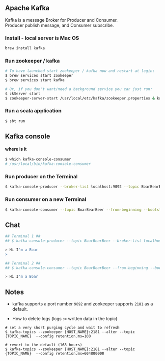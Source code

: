 ## Apache Kafka
Kafka is a message Broker for Producer and Consumer.<br>
Producer publish message, and Consumer subscribe.

### Install - local server is Mac OS
```.bash
brew install kafka
```

### Run zookeeper / kafka
```.bash
# To have launched start zookeeper / kafka now and restart at login:
$ brew services start zookeeper
$ brew services start kafka

# Or, if you don't want/need a background service you can just run:
$ zkServer start
$ zookeeper-server-start /usr/local/etc/kafka/zookeeper.properties & kafka-server-start /usr/local/etc/kafka/server.properties
```

### Run a scala application
```bash
$ sbt run
```


## Kafka console

#### where is it
```.bash
$ which kafka-console-consumer
# /usr/local/bin/kafka-console-consumer
```

### Run producer on the Terminal
```.bash
$ kafka-console-producer --broker-list localhost:9092 --topic BoarBearBeer
```

### Run consumer on a new Terminal
```.bash
$ kafka-console-consumer --topic BoarBearBeer --from-beginning --bootstrap-server localhost:9092
```


## Chat
```.bash
## Terminal 1 ##
## $ kafka-console-producer --topic BoarBearBeer --broker-list localhost:9092 ## 

> Hi I'm a Boar
>
```

```.bash
## Terminal 2 ##
## $ kafka-console-consumer --topic BoarBearBeer --from-beginning --bootstrap-server localhost:9092 ##

> Hi I'm a Boar

```

## Notes
- kafka supports a port number `9092` and zookeeper supports `2181` as a default.

- How to delete logs (logs := written data in the topic)
```
# set a very short purging cycle and wait to refresh
$ kafka-topics --zookeeper {HOST_NAME}:2181 --alter --topic {TOPIC_NAME}  --config retention.ms=100

# revert to the default (168 hours)
$ kafka-topics --zookeeper {HOST_NAME}:2181 --alter --topic {TOPIC_NAME}  --config retention.ms=604800000
```

